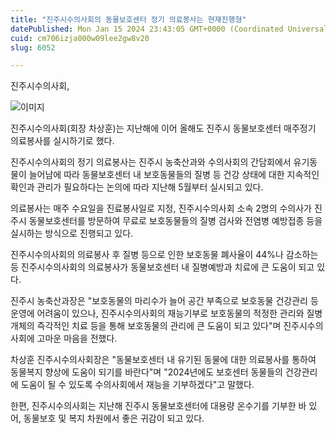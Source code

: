 ```yaml
---
title: "진주시수의사회의 동물보호센터 정기 의료봉사는 현재진행형"
datePublished: Mon Jan 15 2024 23:43:05 GMT+0000 (Coordinated Universal Time)
cuid: cm706izja000w09lee2gw8v20
slug: 6052

---
```



진주시수의사회,

![이미지](https://cdn.hashnode.com/res/hashnode/image/upload/v1739260048395/5fc20a74-ba14-4478-88a3-73c34b4a048a.jpeg)

진주시수의사회(회장 차상훈)는 지난해에 이어 올해도 진주시 동물보호센터 매주정기 의료봉사를 실시하기로 했다.

진주시수의사회의 정기 의료봉사는 진주시 농축산과와 수의사회의 간담회에서 유기동물이 늘어남에 따라 동물보호센터 내 보호동물들의 질병 등 건강 상태에 대한 지속적인 확인과 관리가 필요하다는 논의에 따라 지난해 5월부터 실시되고 있다.

의료봉사는 매주 수요일을 진료봉사일로 지정, 진주시수의사회 소속 2명의 수의사가 진주시 동물보호센터를 방문하여 무료로 보호동물들의 질병 검사와 전염병 예방접종 등을 실시하는 방식으로 진행되고 있다.

진주시수의사회의 의료봉사 후 질병 등으로 인한 보호동물 폐사율이 44%나 감소하는 등 진주시수의사회의 의료봉사가 동물보호센터 내 질병예방과 치료에 큰 도움이 되고 있다.

진주시 농축산과장은 "보호동물의 마리수가 늘어 공간 부족으로 보호동물 건강관리 등 운영에 어려움이 있으나, 진주시수의사회의 재능기부로 보호동물의 적정한 관리와 질병 개체의 즉각적인 치료 등을 통해 보호동물의 관리에 큰 도움이 되고 있다"며 진주시수의사회에 고마운 마음을 전했다.

차상훈 진주시수의사회장은 "동물보호센터 내 유기된 동물에 대한 의료봉사를 통하여 동물복지 향상에 도움이 되기를 바란다"며 "2024년에도 보호센터 동물들의 건강관리에 도움이 될 수 있도록 수의사회에서 재능을 기부하겠다"고 말했다.

한편, 진주시수의사회는 지난해 진주시 동물보호센터에 대용량 온수기를 기부한 바 있어, 동물보호 및 복지 차원에서 좋은 귀감이 되고 있다.